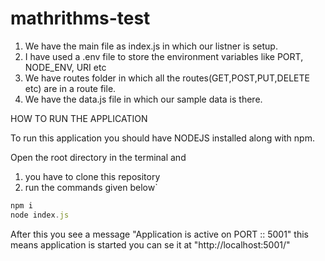 # mathrithms-test

1. We have the main file as index.js in which our listner is setup.
2. I have used a .env file to store the environment variables like PORT, NODE_ENV, URI etc
3. We have routes folder in which all the routes(GET,POST,PUT,DELETE etc) are in a route file.
4. We have the data.js file in which our sample data is there.

HOW TO RUN THE APPLICATION

To run this application you should have NODEJS installed along with npm.

Open the root directory in the terminal and
1. you have to clone this repository
2. run the commands given below`
```js
npm i
node index.js
```

After this you see a message "Application is active on PORT :: 5001" this means application is started
you can se it at "http://localhost:5001/"
